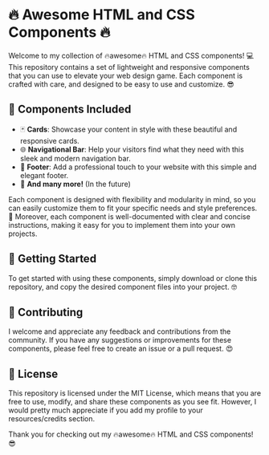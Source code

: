 # 🔥 Awesome HTML and CSS Components 🔥

Welcome to my collection of 🔥awesome🔥 HTML and CSS components! 💻 This repository contains a set of lightweight and responsive components that you can use to elevate your web design game. Each component is crafted with care, and designed to be easy to use and customize. 😎

## 🚀 Components Included

- 🃏 **Cards**: Showcase your content in style with these beautiful and responsive cards.
- 🌐 **Navigational Bar**: Help your visitors find what they need with this sleek and modern navigation bar.
- 🦶 **Footer**: Add a professional touch to your website with this simple and elegant footer.
- 🎨 **And many more!** (In the future)
 
Each component is designed with flexibility and modularity in mind, so you can easily customize them to fit your specific needs and style preferences. 🔧 Moreover, each component is well-documented with clear and concise instructions, making it easy for you to implement them into your own projects.

## 📖 Getting Started
To get started with using these components, simply download or clone this repository, and copy the desired component files into your project. 🤓

## 🤝 Contributing
I welcome and appreciate any feedback and contributions from the community. If you have any suggestions or improvements for these components, please feel free to create an issue or a pull request. 😍

## 📜 License
This repository is licensed under the MIT License, which means that you are free to use, modify, and share these components as you see fit. However, I would pretty much appreciate if you add my profile to your resources/credits section.

Thank you for checking out my 🔥awesome🔥 HTML and CSS components! 😎
